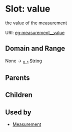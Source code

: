 
# Slot: value


the value of the measurement

URI: [eg:measurement__value](http://w3id.org/ontogpt/environmental-metagenome/measurement__value)


## Domain and Range

None &#8594;  <sub>0..1</sub> [String](types/String.md)

## Parents


## Children


## Used by

 * [Measurement](Measurement.md)
